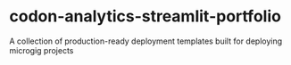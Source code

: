 # codon-analytics-streamlit-portfolio
A collection of production-ready deployment templates built for deploying microgig projects
